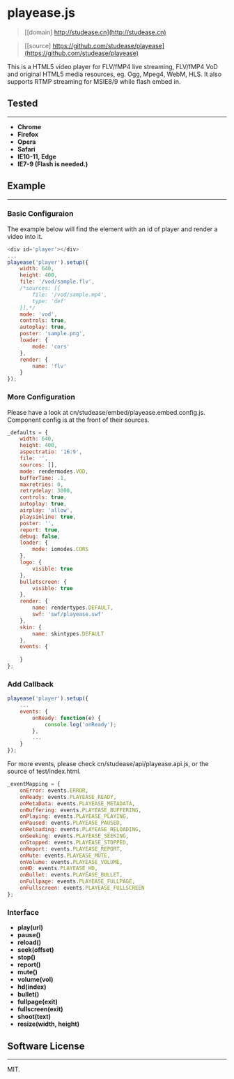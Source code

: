# playease.js

> [[domain] http://studease.cn](http://studease.cn)

> [[source] https://github.com/studease/playease](https://github.com/studease/playease)

This is a HTML5 video player for FLV/fMP4 live streaming, FLV/fMP4 VoD and original HTML5 media resources, eg. Ogg, Mpeg4, WebM, HLS.
It also supports RTMP streaming for MSIE8/9 while flash embed in.


## Tested
---------

* **Chrome**
* **Firefox**
* **Opera**
* **Safari**
* **IE10-11, Edge**
* **IE7-9 (Flash is needed.)**


## Example
----------

### Basic Configuraion

The example below will find the element with an id of player and render a video into it.

```js
<div id='player'></div>
...
playease('player').setup({
	width: 640,
	height: 400,
	file: '/vod/sample.flv',
	/*sources: [{
		file: '/vod/sample.mp4',
		type: 'def'
	}],*/
	mode: 'vod',
	controls: true,
	autoplay: true,
	poster: 'sample.png',
	loader: {
		mode: 'cors'
	},
	render: {
		name: 'flv'
	}
});
```

### More Configuration

Please have a look at cn/studease/embed/playease.embed.config.js.
Component config is at the front of their sources.

```js
_defaults = {
	width: 640,
	height: 400,
	aspectratio: '16:9',
	file: '',
	sources: [],
	mode: rendermodes.VOD,
	bufferTime: .1,
	maxretries: 0,
	retrydelay: 3000,
	controls: true,
	autoplay: true,
	airplay: 'allow',
	playsinline: true,
	poster: '',
	report: true,
	debug: false,
	loader: {
		mode: iomodes.CORS
	},
	logo: {
		visible: true
	},
	bulletscreen: {
		visible: true
	},
	render: {
		name: rendertypes.DEFAULT,
		swf: 'swf/playease.swf'
	},
	skin: {
		name: skintypes.DEFAULT
	},
	events: {
		
	}
};
```

### Add Callback

```js
playease('player').setup({
	...
	events: {
		onReady: function(e) {
			console.log('onReady');
		},
		...
	}
});
```

For more events, please check cn/studease/api/playease.api.js, or the source of test/index.html.

```js
_eventMapping = {
	onError: events.ERROR,
	onReady: events.PLAYEASE_READY,
	onMetaData: events.PLAYEASE_METADATA,
	onBuffering: events.PLAYEASE_BUFFERING,
	onPlaying: events.PLAYEASE_PLAYING,
	onPaused: events.PLAYEASE_PAUSED,
	onReloading: events.PLAYEASE_RELOADING,
	onSeeking: events.PLAYEASE_SEEKING,
	onStopped: events.PLAYEASE_STOPPED,
	onReport: events.PLAYEASE_REPORT,
	onMute: events.PLAYEASE_MUTE,
	onVolume: events.PLAYEASE_VOLUME,
	onHD: events.PLAYEASE_HD,
	onBullet: events.PLAYEASE_BULLET,
	onFullpage: events.PLAYEASE_FULLPAGE,
	onFullscreen: events.PLAYEASE_FULLSCREEN
};
```

### Interface

* **play(url)**
* **pause()**
* **reload()**
* **seek(offset)**
* **stop()**
* **report()**
* **mute()**
* **volume(vol)**
* **hd(index)**
* **bullet()**
* **fullpage(exit)**
* **fullscreen(exit)**
* **shoot(text)**
* **resize(width, height)**


## Software License
-------------------

MIT.
